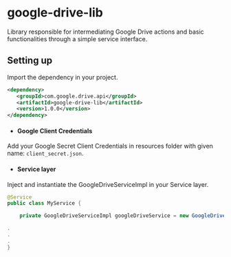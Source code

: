# google-drive-lib
Library responsible for intermediating Google Drive actions and basic functionalities through a simple service interface.

## Setting up

Import the dependency in your project.

```xml
<dependency>
   <groupId>com.google.drive.api</groupId>
   <artifactId>google-drive-lib</artifactId>
   <version>1.0.0</version>
</dependency>
```

- #### Google Client Credentials
Add your Google Secret Client Credentials in resources folder with given name: `client_secret.json`.


- #### Service layer
Inject and instantiate the GoogleDriveServiceImpl in your Service layer.

```java
@Service
public class MyService {

    private GoogleDriveServiceImpl googleDriveService = new GoogleDriveServiceImpl();

.
.
.
} 
```